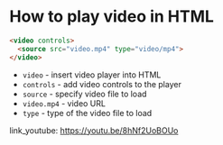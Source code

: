 # How to play video in HTML

```html
<video controls>
  <source src="video.mp4" type="video/mp4">
</video>
```

- `video` - insert video player into HTML
- `controls` - add video controls to the player
- `source` - specify video file to load
- `video.mp4` - video URL
- `type` - type of the video file to load


link_youtube: https://youtu.be/8hNf2UoBOUo
